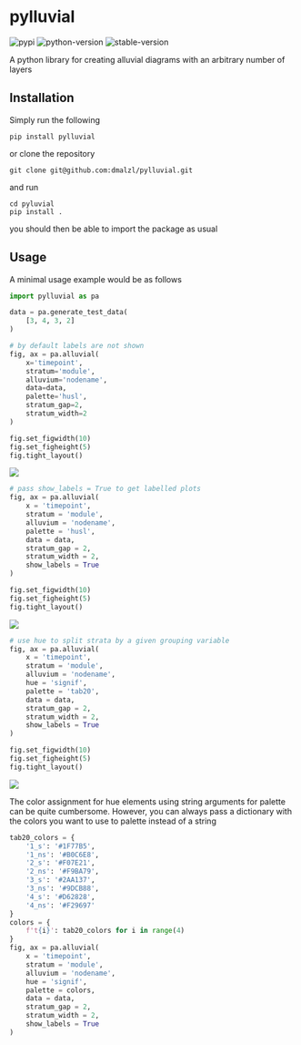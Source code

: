# pylluvial
![pypi](https://img.shields.io/badge/pypi-v1.1.0-blue)
![python-version](https://img.shields.io/badge/Python->=3.9-blue)
![stable-version](https://img.shields.io/badge/version-1.1.0-blue)

A python library for creating alluvial diagrams with an arbitrary number of layers

## Installation
Simply run the following
```commandline
pip install pylluvial
```
or clone the repository 
```commandline
git clone git@github.com:dmalzl/pylluvial.git
```
and run
```commandline
cd pyluvial
pip install .
```
you should then be able to import the package as usual

## Usage
A minimal usage example would be as follows

```python
import pylluvial as pa

data = pa.generate_test_data(
    [3, 4, 3, 2]
)

# by default labels are not shown
fig, ax = pa.alluvial(
    x='timepoint',
    stratum='module',
    alluvium='nodename',
    data=data,
    palette='husl',
    stratum_gap=2,
    stratum_width=2
)

fig.set_figwidth(10)
fig.set_figheight(5)
fig.tight_layout()
```
![](/example/without_labels.png)
```python
# pass show_labels = True to get labelled plots
fig, ax = pa.alluvial(
    x = 'timepoint',
    stratum = 'module',
    alluvium = 'nodename',
    palette = 'husl',
    data = data,
    stratum_gap = 2,
    stratum_width = 2,
    show_labels = True
)

fig.set_figwidth(10)
fig.set_figheight(5)
fig.tight_layout()
```
![](/example/with_labels.png)
```python
# use hue to split strata by a given grouping variable
fig, ax = pa.alluvial(
    x = 'timepoint',
    stratum = 'module',
    alluvium = 'nodename',
    hue = 'signif',
    palette = 'tab20',
    data = data,
    stratum_gap = 2,
    stratum_width = 2,
    show_labels = True
)

fig.set_figwidth(10)
fig.set_figheight(5)
fig.tight_layout()
```
![](/example/with_hue.png)

The color assignment for hue elements using string arguments for palette can be quite cumbersome.
However, you can always pass a dictionary with the colors you want to use to palette instead of a string
```python
tab20_colors = {
    '1_s': '#1F77B5',
    '1_ns': '#B0C6E8',
    '2_s': '#F07E21',
    '2_ns': '#F9BA79',
    '3_s': '#2AA137',
    '3_ns': '#9DCB88',
    '4_s': '#D62828',
    '4_ns': '#F29697'
}
colors = {
    f't{i}': tab20_colors for i in range(4)
}
fig, ax = pa.alluvial(
    x = 'timepoint',
    stratum = 'module',
    alluvium = 'nodename',
    hue = 'signif',
    palette = colors,
    data = data,
    stratum_gap = 2,
    stratum_width = 2,
    show_labels = True
)
```

